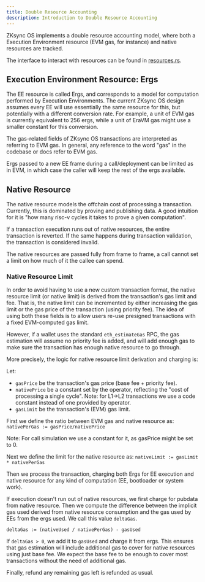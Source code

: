 ```yaml
---
title: Double Resource Accounting
description: Introduction to Double Resource Accounting
---
```


ZKsync OS implements a double resource accounting model, where both a Execution Environment resource (EVM gas, for instance) and native resources are tracked.

The interface to interact with resources can be found in [resources.rs](https://github.com/matter-labs/zksync-os/blob/main/zk_ee/src/system/resources.rs).

## Execution Environment Resource: Ergs

The EE resource is called Ergs, and corresponds to a model for computation performed by Execution Environments.
The current ZKsync OS design assumes every EE will use essentially the same resource for this, but potentially with a different conversion rate.
For example, a unit of EVM gas is currently equivalent to 256 ergs, while a unit of EraVM gas might use a smaller constant for this conversion.

The gas-related fields of ZKsync OS transactions are interpreted as referring to EVM gas.
In general, any reference to the word "gas" in the codebase or docs refer to EVM gas.

Ergs passed to a new EE frame during a call/deployment can be limited as in EVM, in which case the caller will keep the rest of the ergs available.

## Native Resource

The native resource models the offchain cost of processing a transaction. Currently, this is dominated by proving and publishing data.
A good intuition for it is "how many risc-v cycles it takes to prove a given computation".

If a transaction execution runs out of native resources, the entire transaction is reverted.
If the same happens during transaction validation, the transaction is considered invalid.

The native resources are passed fully from frame to frame, a call cannot set a limit on how much of it the callee can spend.

### Native Resource Limit

In order to avoid having to use a new custom transaction format, the native resource limit (or native limit) is derived
from the transaction's gas limit and fee. That is, the native limit can be incremented by either increasing the gas limit
or the gas price of the transaction (using priority fee). The idea of using both these fields is to allow users re-use presigned transactions
with a fixed EVM-computed gas limit.

However, if a wallet uses the standard `eth_estimateGas` RPC, the gas estimation will assume no priority fee is added,
and will add enough gas to make sure the transaction has enough native resource to go through.

More precisely, the logic for native resource limit derivation and charging is:

Let:

- `gasPrice` be the transaction's gas price (base fee + priority fee).
- `nativePrice` be a constant set by the operator, reflecting the "cost of processing a single cycle".
Note: for L1->L2 transactions we use a code constant instead of one provided by operator.
- `gasLimit` be the transaction's (EVM) gas limit.

First we define the ratio between EVM gas and native resource as: `nativePerGas := gasPrice/nativePrice`

Note: For call simulation we use a constant for it, as gasPrice might be set to 0.

Next we define the limit for the native resource as: `nativeLimit := gasLimit * nativePerGas`

Then we process the transaction, charging both Ergs for EE execution and native resource for any kind of computation (EE, bootloader or system work).

If execution doesn't run out of native resources, we first charge for pubdata from native resource.
Then we compute the difference between the implicit gas used derived from native resource consumption and the gas used by EEs from the ergs used.
We call this value `deltaGas`.

`deltaGas := (nativeUsed / nativePerGas) - gasUsed`

If `deltaGas > 0`, we add it to `gasUsed` and charge it from ergs. This ensures that gas estimation will include additional gas to cover for
native resources using just base fee. We expect the base fee to be enough to cover most transactions without the need of additional gas.

Finally, refund any remaining gas left is refunded as usual.
